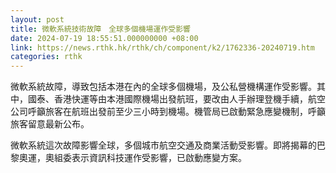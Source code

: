 ```yaml
---
layout: post
title: 微軟系統技術故障　全球多個機場運作受影響
date: 2024-07-19 18:55:51.000000000 +08:00
link: https://news.rthk.hk/rthk/ch/component/k2/1762336-20240719.htm
categories: rthk
---
```


微軟系統故障，導致包括本港在內的全球多個機場，及公私營機構運作受影響。其中，國泰、香港快運等由本港國際機場出發航班，要改由人手辦理登機手續，航空公司呼籲旅客在航班出發前至少三小時到機場。機管局已啟動緊急應變機制，呼籲旅客留意最新公布。

微軟系統這次故障影響全球，多個城市航空交通及商業活動受影響。即將揭幕的巴黎奧運，奧組委表示資訊科技運作受影響，已啟動應變方案。
